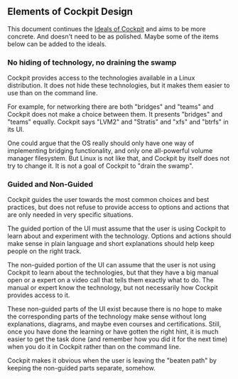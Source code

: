 ## Elements of Cockpit Design

This document continues the [Ideals of
Cockpit](hts://cockpit-project.org/ideals.html) and aims to be more
concrete. And doesn't need to be as polished. Maybe some of the items
below can be added to the ideals.

### No hiding of technology, no draining the swamp

Cockpit provides access to the technologies available in a Linux
distribution. It does not hide these technologies, but it makes them
easier to use than on the command line.

For example, for networking there are both "bridges" and "teams" and
Cockpit does not make a choice between them.  It presents "bridges"
and "teams" equally.  Cockpit says "LVM2" and "Stratis" and "xfs" and
"btrfs" in its UI.

One could argue that the OS really should only have one way of
implementing bridging functionality, and only one all-powerful volume
manager filesystem.  But Linux is not like that, and Cockpit by itself
does not try to change it. It is not a goal of Cockpit to "drain the
swamp".

### Guided and Non-Guided

Cockpit guides the user towards the most common choices and best
practices, but does not refuse to provide access to options and
actions that are only needed in very specific situations.

The guided portion of the UI must assume that the user is using
Cockpit to learn about and experiment with the technology. Options and
actions should make sense in plain language and short explanations
should help keep people on the right track.

The non-guided portion of the UI can assume that the user is not using
Cockpit to learn about the technologies, but that they have a big
manual open or a expert on a video call that tells them exactly what
to do.  The manual or expert know the technology, but not necessarily
how Cockpit provides access to it.

These non-guided parts of the UI exist because there is no hope to
make the corresponding parts of the technology make sense without long
explanations, diagrams, and maybe even courses and certifications.
Still, once you have done the learning or have gotten the right hint,
it is much easier to get the task done (and remember how you did it
for the next time) when you do it in Cockpit rather than on the
command line.

Cockpit makes it obvious when the user is leaving the "beaten path" by
keeping the non-guided parts separate, somehow.
